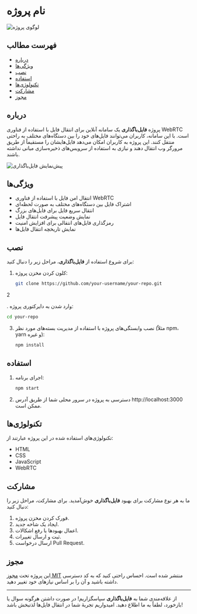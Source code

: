 
# نام پروژه

![لوگوی پروژه](path/to/logo.png)

## فهرست مطالب

- [درباره](#درباره)
- [ویژگی‌ها](#ویژگی‌ها)
- [نصب](#نصب)
- [استفاده](#استفاده)
- [تکنولوژی‌ها](#تکنولوژی‌ها)
- [مشارکت](#مشارکت)
- [مجوز](#مجوز)

## درباره

پروژه **فایل‌باگذاری** یک سامانه آنلاین برای انتقال فایل با استفاده از فناوری WebRTC است. با این سامانه، کاربران می‌توانند فایل‌های خود را بین دستگاه‌های مختلف به راحتی منتقل کنند. این پروژه به کاربران امکان می‌دهد فایل‌هایشان را مستقیماً از طریق مرورگر وب انتقال دهند و نیازی به استفاده از سرویس‌های ذخیره‌سازی میانی نداشته باشند.

![پیش‌نمایش فایل‌باگذاری](path/to/preview.png)

## ویژگی‌ها

- انتقال امن فایل با استفاده از فناوری WebRTC
- اشتراک فایل بین دستگاه‌های مختلف به صورت لحظه‌ای
- انتقال سریع فایل برای فایل‌های بزرگ
- نمایش وضعیت پیشرفت انتقال فایل
- رمزگذاری فایل‌های انتقالی برای افزایش امنیت
- نمایش تاریخچه انتقال فایل‌ها

## نصب

برای شروع استفاده از **فایل‌باگذاری**، مراحل زیر را دنبال کنید:

1. کلون کردن مخزن پروژه:
   ```bash
   git clone https://github.com/your-username/your-repo.git
   ```

2

. وارد شدن به دایرکتوری پروژه:
   ```bash
   cd your-repo
   ```

3. نصب وابستگی‌های پروژه با استفاده از مدیریت بسته‌های مورد نظر (مثلاً npm، yarn و غیره):
   ```bash
   npm install
   ```

## استفاده

1. اجرای برنامه:
   ```bash
   npm start
   ```

2. دسترسی به پروژه در سرور محلی شما از طریق آدرس http://localhost:3000 ممکن است.

## تکنولوژی‌ها

تکنولوژی‌های استفاده شده در این پروژه عبارتند از:

- HTML
- CSS
- JavaScript
- WebRTC

## مشارکت

ما به هر نوع مشارکت برای بهبود **فایل‌باگذاری** خوش‌آمدید. برای مشارکت، مراحل زیر را دنبال کنید:

1. فورک کردن مخزن پروژه.
2. ایجاد یک شاخه جدید.
3. اعمال بهبودها یا رفع اشکالات.
4. ثبت و ارسال تغییرات.
5. ارسال درخواست Pull Request.

## مجوز

این پروژه تحت [مجوز MIT](LICENSE) منتشر شده است. احساس راحتی کنید که به کد دسترسی داشته باشید و آن را بر اساس نیازهای خود تغییر دهید.

---

از علاقه‌مندی شما به **فایل‌باگذاری** سپاسگزاریم! در صورت داشتن هرگونه سوال یا بازخورد، لطفاً به ما اطلاع دهید. امیدواریم تجربهٔ شما در انتقال فایل‌ها لذتبخش باشد!
